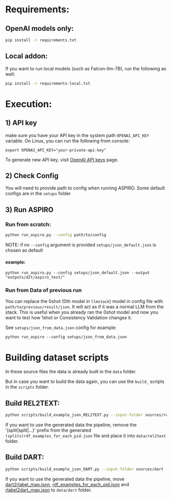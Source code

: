 # Requirements:
## OpenAI models only:
``` bash
pip install -r requirements.txt
```

## Local addon:
If you want to run local models (such as Falcon-llm-7B), run the following as well:
```bash
pip install -r requirements-local.txt
```

# Execution:
## 1) API key
make sure you have your API key in the system path `OPENAI_API_KEY` variable.
On Linux, you can run the following from console:
```
export OPENAI_API_KEY="your-private-api-key"
```
To generate new API key, visit [OpenAI API keys](https://platform.openai.com/account/api-keys) page.



## 2) Check Config
You will need to provide path to config when running ASPIRO. 
Some default configs are in the `setups` folder

## 3) Run ASPIRO
### Run from scratch:
``` bash
python run_aspiro.py --config path/to/config
```
NOTE: if no `--config` argument is provided `setups/json_default.json` is chosen as default 

#### example:
```
python run_aspiro.py --config setups/json_default.json --output "outputs/d2t/aspiro_test/"
```

### Run from Data of previous run
You can replace the 0shot (0th model in `llmstack`) model in config file with `path/to/previous/result/json`.
It will act as if it was a normal LLM from the stack. This is useful when you already ran the 0shot model and now you want to test how 1shot or Consistency Validation changes it.

See `setups/json_from_data.json` config for example:
```
python run_aspiro --config setups/json_from_data.json
```


# Building dataset scripts
In these source files the data is already built in the `data` folder.

But in case you want to build the data again, you can use the `build_` scripts in the `scripts` folder.

## Build REL2TEXT:
``` bash
python scripts/build_example_json_REL2TEXT.py --input-folder sources/rel2text --output-folder sources/rel2text/data
```

If you want to use the generated data the pipeline, remove the '(split|split|...)' prefix from the generated `(splits)rdf_examples_for_each_pid.json` file and place it into `data/rel2text` folder.


## Build DART:
```bash
python scripts/build_example_json_DART.py --input-folder sources/dart --output-folder sources/dart/data
```

If you want to use the generated data the pipeline, move [dart2rlabel_map.json](sources%2Fdart%2Fdata%2Fdart2rlabel_map.json), [rdf_examples_for_each_pid.json](sources%2Fdart%2Fdata%2Frdf_examples_for_each_pid.json)
and [rlabel2dart_map.json](sources%2Fdart%2Fdata%2Frlabel2dart_map.json) to `data/dart` folder.